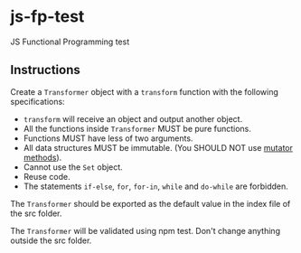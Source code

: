 # js-fp-test

JS Functional Programming test

## Instructions

Create a `Transformer` object with a `transform` function with the following specifications:

* `transform` will receive an object and output another object.
* All the functions inside `Transformer` MUST be pure functions.
* Functions MUST have less of two arguments.
* All data structures MUST be immutable. (You SHOULD NOT use [mutator methods](https://developer.mozilla.org/en-US/docs/Web/JavaScript/Reference/Global_Objects/Array/prototype#Mutator_methods)).
* Cannot use the `Set` object.
* Reuse code.
* The statements `if-else`, `for`, `for-in`, `while` and `do-while` are forbidden.

The `Transformer` should be exported as the default value in the index file of the src folder.

The `Transformer` will be validated using npm test. Don't change anything outside the src folder.